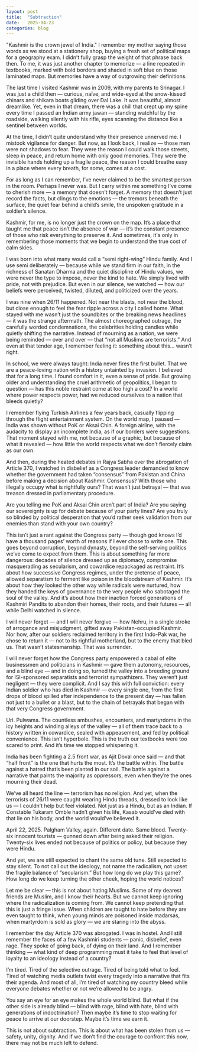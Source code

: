 ```yaml
---
layout: post
title:  "Subtraction"
date:   2025-04-23
categories: blog
---
```


"Kashmir is the crown jewel of India."
I remember my mother saying those words as we stood at a stationery shop, buying a fresh set of political maps for a geography exam. I didn’t fully grasp the weight of that phrase back then. To me, it was just another chapter to memorize — a line repeated in textbooks, marked with bold borders and shaded in soft blue on those laminated maps. But memories have a way of outgrowing their definitions.

The last time I visited Kashmir was in 2009, with my parents to Srinagar. I was just a child then — curious, naïve, and wide-eyed at the snow-kissed chinars and shikara boats gliding over Dal Lake. It was beautiful, almost dreamlike. Yet, even in that dream, there was a chill that crept up my spine every time I passed an Indian army jawan — standing watchful by the roadside, walking silently with his rifle, eyes scanning the distance like a sentinel between worlds.

At the time, I didn’t quite understand why their presence unnerved me. I mistook vigilance for danger. But now, as I look back, I realize — those men were not shadows to fear. They were the reason I could walk those streets, sleep in peace, and return home with only good memories. They were the invisible hands holding up a fragile peace, the reason I could breathe easy in a place where every breath, for some, comes at a cost.

For as long as I can remember, I’ve never claimed to be the smartest person in the room. Perhaps I never was. But I carry within me something I’ve come to cherish more — a memory that doesn’t forget. A memory that doesn’t just record the facts, but clings to the emotions — the tremors beneath the surface, the quiet fear behind a child’s smile, the unspoken gratitude in a soldier’s silence.

Kashmir, for me, is no longer just the crown on the map. It’s a place that taught me that peace isn’t the absence of war — it’s the constant presence of those who risk everything to preserve it. And sometimes, it's only in remembering those moments that we begin to understand the true cost of calm skies.

I was born into what many would call a “semi right-wing” Hindu family. And I use semi deliberately — because while we stand firm in our faith, in the richness of Sanatan Dharma and the quiet discipline of Hindu values, we were never the type to impose, never the kind to hate. We simply lived with pride, not with prejudice. But even in our silence, we watched — how our beliefs were perceived, twisted, diluted, and politicized over the years.

I was nine when 26/11 happened. Not near the blasts, not near the blood, but close enough to feel the fear ripple across a city I called home. What stayed with me wasn’t just the soundbites or the breaking news headlines — it was the strange aftermath. The almost choreographed outrage, the carefully worded condemnations, the celebrities holding candles while quietly shifting the narrative. Instead of mourning as a nation, we were being reminded — over and over — that “not all Muslims are terrorists.” And even at that tender age, I remember feeling it: something about this... wasn’t right.

In school, we were always taught: India never fires the first bullet. That we are a peace-loving nation with a history untainted by invasion. I believed that for a long time. I found comfort in it, even a sense of pride. But growing older and understanding the cruel arithmetic of geopolitics, I began to question — has this noble restraint come at too high a cost? In a world where power respects power, had we reduced ourselves to a nation that bleeds quietly?

I remember flying Turkish Airlines a few years back, casually flipping through the flight entertainment system. On the world map, I paused — India was shown without PoK or Aksai Chin. A foreign airline, with the audacity to display an incomplete India, as if our borders were suggestions. That moment stayed with me, not because of a graphic, but because of what it revealed — how little the world respects what we don’t fiercely claim as our own.

And then, during the heated debates in Rajya Sabha over the abrogation of Article 370, I watched in disbelief as a Congress leader demanded to know whether the government had taken “consensus” from Pakistan and China before making a decision about Kashmir. Consensus? With those who illegally occupy what is rightfully ours? That wasn’t just betrayal — that was treason dressed in parliamentary procedure.

Are you telling me PoK and Aksai Chin aren’t part of India? Are you saying our sovereignty is up for debate because of your party lines? Are you truly so blinded by political desperation that you’d rather seek validation from our enemies than stand with your own country?

This isn’t just a rant against the Congress party — though god knows I’d have a thousand pages’ worth of reasons if I ever chose to write one. This goes beyond corruption, beyond dynasty, beyond the self-serving politics we’ve come to expect from them. This is about something far more dangerous: decades of silence dressed up as diplomacy, compromise masquerading as secularism, and cowardice repackaged as restraint.
It’s about how successive Congress regimes, under the pretense of peace, allowed separatism to ferment like poison in the bloodstream of Kashmir. It’s about how they looked the other way while radicals were nurtured, how they handed the keys of governance to the very people who sabotaged the soul of the valley. And it’s about how their inaction forced generations of Kashmiri Pandits to abandon their homes, their roots, and their futures — all while Delhi watched in silence.

I will never forget — and I will never forgive — how Nehru, in a single stroke of arrogance and misjudgment, gifted away Pakistan-occupied Kashmir. Nor how, after our soldiers reclaimed territory in the first Indo-Pak war, he chose to return it — not to its rightful motherland, but to the enemy that bled us. That wasn’t statesmanship. That was surrender.

I will never forget how the Congress party empowered a cabal of elite businessmen and politicians in Kashmir — gave them autonomy, resources, and a blind eye — and in doing so, turned the valley into a breeding ground for ISI-sponsored separatists and terrorist sympathizers. They weren’t just negligent — they were complicit. And I say this with full conviction: every Indian soldier who has died in Kashmir — every single one, from the first drops of blood spilled after independence to the present day — has fallen not just to a bullet or a blast, but to the chain of betrayals that began with that very Congress government.

Uri. Pulwama. The countless ambushes, encounters, and martyrdoms in the icy heights and winding alleys of the valley — all of them trace back to a history written in cowardice, sealed with appeasement, and fed by political convenience. This isn’t hyperbole. This is the truth our textbooks were too scared to print. And it’s time we stopped whispering it.

India has been fighting a 2.5 front war, as Ajit Doval once said — and that “half front” is the one that hurts the most. It’s the battle within. The battle against a hatred that’s been planted in our soil. The battle against a narrative that paints the majority as oppressors, even when they’re the ones mourning their dead.

We’ve all heard the line — terrorism has no religion. And yet, when the terrorists of 26/11 were caught wearing Hindu threads, dressed to look like us — I couldn’t help but feel violated. Not just as a Hindu, but as an Indian. If Constable Tukaram Omble hadn’t given his life, Kasab would’ve died with that lie on his body, and the world would’ve believed it.

April 22, 2025. Palgham Valley, again. Different date. Same blood. Twenty-six innocent tourists — gunned down after being asked their religion. Twenty-six lives ended not because of politics or policy, but because they were Hindu.

And yet, we are still expected to chant the same old tune. Still expected to stay silent. To not call out the ideology, not name the radicalism, not upset the fragile balance of “secularism.” But how long do we play this game? How long do we keep turning the other cheek, hoping the world notices?

Let me be clear — this is not about hating Muslims. Some of my dearest friends are Muslim, and I know their hearts. But we cannot keep ignoring where the radicalization is coming from. We cannot keep pretending that this is just a fringe issue. When children are taught to hate before they are even taught to think, when young minds are poisoned inside madarsas, when martyrdom is sold as glory — we are staring into the abyss.

I remember the day Article 370 was abrogated. I was in hostel. And I still remember the faces of a few Kashmiri students — panic, disbelief, even rage. They spoke of going back, of dying on their land. And I remember thinking — what kind of deep programming must it take to feel that level of loyalty to an ideology instead of a country?

I’m tired. Tired of the selective outrage. Tired of being told what to feel. Tired of watching media outlets twist every tragedy into a narrative that fits their agenda. And most of all, I’m tired of watching my country bleed while everyone debates whether or not we’re allowed to be angry.

You say an eye for an eye makes the whole world blind. But what if the other side is already blind — blind with rage, blind with hate, blind with generations of indoctrination? Then maybe it’s time to stop waiting for peace to arrive at our doorstep. Maybe it’s time we earn it.

This is not about subtraction. This is about what has been stolen from us — safety, unity, dignity. And if we don’t find the courage to confront this now, there may not be much left to defend.

